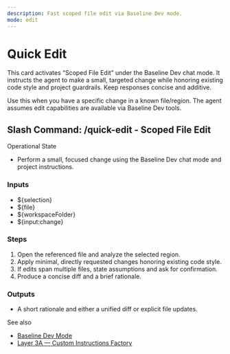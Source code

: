 ```yaml
---
description: Fast scoped file edit via Baseline Dev mode.
mode: edit
---
```


<!-- memory-bank/prompts/quick-edit.prompt.md -->

# Quick Edit

This card activates “Scoped File Edit” under the Baseline Dev chat mode. It instructs the agent
to make a small, targeted change while honoring existing code style and project guardrails. Keep
responses concise and additive.

Use this when you have a specific change in a known file/region. The agent assumes edit
capabilities are available via Baseline Dev tools.

## Slash Command: /quick-edit - Scoped File Edit

Operational State

- Perform a small, focused change using the Baseline Dev chat mode and project instructions.

### Inputs

- ${selection}
- ${file}
- ${workspaceFolder}
- ${input:change}

### Steps

1. Open the referenced file and analyze the selected region.
2. Apply minimal, directly requested changes honoring existing code style.
3. If edits span multiple files, state assumptions and ask for confirmation.
4. Produce a concise diff and a brief rationale.

### Outputs

- A short rationale and either a unified diff or explicit file updates.

See also

- [Baseline Dev Mode](../chatmodes/baseline-dev.chatmode.md)
- [Layer 3A — Custom Instructions Factory](../instructions/layer-3a-custom-instructions-factory.instructions.md)
